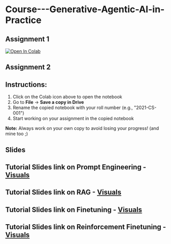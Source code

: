 # Course---Generative-Agentic-AI-in-Practice

## Assignment 1

<a href="https://colab.research.google.com/drive/18tHitJkAu8G8yt5PO0D2SDDhbA4FdNnD?usp=sharing" target="_blank">
  <img src="https://colab.research.google.com/assets/colab-badge.svg" alt="Open In Colab"/>
</a>

## Assignment 2

## Instructions:

1. Click on the Colab icon above to open the notebook
2. Go to **File** → **Save a copy in Drive**
3. Rename the copied notebook with your roll number (e.g., "2021-CS-001")
4. Start working on your assignment in the copied notebook

**Note:** Always work on your own copy to avoid losing your progress! (and mine too ;)

## Slides

## Tutorial Slides link on Prompt Engineering - [Visuals](https://docs.google.com/presentation/d/1vcml1SKF67bkyIwO7u1Tra1XcjgIEM-zVTeWqSqQxok/edit?usp=sharing)

## Tutorial Slides link on RAG - [Visuals](https://docs.google.com/presentation/d/1oOqykJf2mUZWf6O55SJg-xsDQFbh3V7DDghzt3hKaCs/edit?usp=sharing)

## Tutorial Slides link on Finetuning - [Visuals](https://docs.google.com/presentation/d/1Z84W7MDhRktEg4f5P7cZdAVtpoqIODBTRnB6SdiO3lQ/edit?usp=sharing)

## Tutorial Slides link on Reinforcement Finetuning - [Visuals](https://docs.google.com/presentation/d/1zvLMquipmqMB54Mv0h9-DIbKFiNEhkFuyyUlPHgkgi8/edit?usp=sharing)
